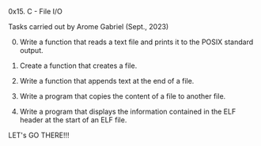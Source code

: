 0x15. C - File I/O

Tasks carried out by Arome Gabriel (Sept., 2023)

0. Write a function that reads a text file and prints it to the POSIX standard output.

1. Create a function that creates a file.

2. Write a function that appends text at the end of a file.

3. Write a program that copies the content of a file to another file.

4. Write a program that displays the information contained in the ELF header at the start of an ELF file.

LET's GO THERE!!!
